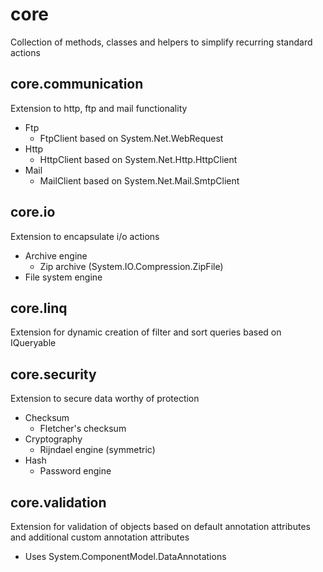 # core
Collection of methods, classes and helpers to simplify recurring standard actions

## core.communication
Extension to http, ftp and mail functionality

* Ftp
	* FtpClient based on System.Net.WebRequest
* Http
	* HttpClient based on System.Net.Http.HttpClient
* Mail
	* MailClient based on System.Net.Mail.SmtpClient

## core.io
Extension to encapsulate i/o actions

* Archive engine
    * Zip archive (System.IO.Compression.ZipFile)
* File system engine
	
## core.linq
Extension for dynamic creation of filter and sort queries based on IQueryable

## core.security
Extension to secure data worthy of protection

* Checksum
	* Fletcher's checksum
* Cryptography
	* Rijndael engine (symmetric)
* Hash
	* Password engine

## core.validation
Extension for validation of objects based on default annotation attributes and additional custom annotation attributes

* Uses System.ComponentModel.DataAnnotations